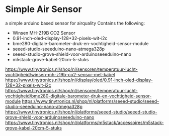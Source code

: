 # Simple Air Sensor
a simple arduino based sensor for airquality
Contains the following:
* Winsen MH-Z19B CO2 Sensor
* 0.91-inch-oled-display-128*32-pixels-wit-i2c
* bme280-digitale-barometer-druk-en-vochtigheid-sensor-module
* seeed-studio-seeeduino-nano-atmega328p
* seeed-studio-grove-shield-voor-arduinoseeeduino-nano
* m5stack-grove-kabel-20cm-5-stuks

https://www.tinytronics.nl/shop/nl/sensoren/temperatuur-lucht-vochtigheid/winsen-mh-z19b-co2-sensor-met-kabel
https://www.tinytronics.nl/shop/nl/display/oled/0.91-inch-oled-display-128*32-pixels-wit-i2c
https://www.tinytronics.nl/shop/nl/sensoren/temperatuur-lucht-vochtigheid/bme280-digitale-barometer-druk-en-vochtigheid-sensor-module
https://www.tinytronics.nl/shop/nl/platforms/seeed-studio/seeed-studio-seeeduino-nano-atmega328p
https://www.tinytronics.nl/shop/nl/platforms/seeed-studio/seeed-studio-grove-shield-voor-arduinoseeeduino-nano
https://www.tinytronics.nl/shop/nl/platforms/m5stack/accessoires/m5stack-grove-kabel-20cm-5-stuks
